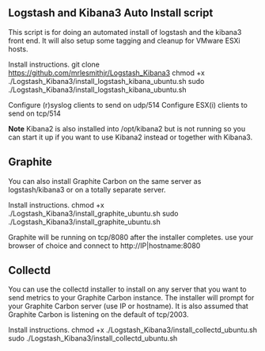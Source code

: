 Logstash and Kibana3 Auto Install script
----------------------------------------

This script is for doing an automated install of logstash and the kibana3 front end. It will also setup some tagging and cleanup for VMware ESXi hosts.

Install instructions.
git clone https://github.com/mrlesmithjr/Logstash_Kibana3
chmod +x ./Logstash_Kibana3/install_logstash_kibana_ubuntu.sh
sudo ./Logstash_Kibana3/install_logstash_kibana_ubuntu.sh

Configure (r)syslog clients to send on udp/514
Configure ESX(i) clients to send on tcp/514

**Note** Kibana2 is also installed into /opt/kibana2 but is not running so you can start it up if you want to use Kibana2 instead or together with Kibana3.

Graphite
--------
You can also install Graphite Carbon on the same server as logstash/kibana3 or on a totally separate server.

Install instructions.
chmod +x ./Logstash_Kibana3/install_graphite_ubuntu.sh
sudo ./Logstash_Kibana3/install_graphite_ubuntu.sh

Graphite will be running on tcp/8080 after the installer completes.
use your browser of choice and connect to http://IP|hostname:8080

Collectd
--------
You can use the collectd installer to install on any server that you want to send metrics to your Graphite Carbon instance. The installer will prompt for your Graphite Carbon server (use IP or hostname). It is also assumed that Graphite Carbon is listening on the default of tcp/2003.

Install instructions.
chmod +x ./Logstash_Kibana3/install_collectd_ubuntu.sh
sudo ./Logstash_Kibana3/install_collectd_ubuntu.sh
